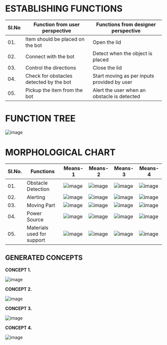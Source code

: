 # ESTABLISHING FUNCTIONS
|  SI.No |  Function from user perspective  |  Functions from designer perspective  |
|--------|----------------------------------|---------------------------------------|
|01.|Item should be placed on the bot|Open the lid|Open the lid|
|02.|Connect with the bot|Detect when the object is placed|
|03.|Control the directions|Close the lid|
|04.|Check for obstacles detected by the bot|Start moving as per inputs provided by user|
|05.|Pickup the item from the bot|Alert the user when an obstacle is detected|

# FUNCTION TREE

![image](https://user-images.githubusercontent.com/105161049/169687830-21995257-2dcf-4813-bcbf-1b606c096200.png)

# MORPHOLOGICAL CHART

|  SI.No.  |  Functions  |  Means-1  |  Means-2  |  Means-3  |  Means-4  |
|----------|-------------|-----------|-----------|-----------|-----------|
|01.|Obstacle Detection |![image](https://user-images.githubusercontent.com/105161049/169313819-9d95aa8a-e8e8-424e-884f-a6fd655ea40e.png)|![image](https://user-images.githubusercontent.com/105161049/169313953-74c73360-8ab3-418e-ac8a-7ba318d1d722.png)|![image](https://user-images.githubusercontent.com/105161049/169314090-2c2b658b-9ee8-4201-9ea2-93099eeb86a9.png)|![image](https://user-images.githubusercontent.com/105161049/169314175-7c3dfb04-c32b-428d-9421-57b5777bc308.png)|
|02.|Alerting|![image](https://user-images.githubusercontent.com/105161049/169316045-0f34fa32-c6df-4021-876a-f423f1616091.png)|![image](https://user-images.githubusercontent.com/105161049/169315856-80f00014-f044-479c-bfa5-636dc81672c6.png)|![image](https://user-images.githubusercontent.com/105161049/169316587-ef51758d-7ef7-4aa0-be24-f492c7eb6900.png)|![image](https://user-images.githubusercontent.com/105161049/169351010-9d4cdb4f-b55f-4d80-b30a-ccb1f47aec0f.png)| 
|03.|Moving Part|![image](https://user-images.githubusercontent.com/105161049/169682938-17793a3f-19b8-477c-9b81-5d8ec774f087.png)|![image](https://user-images.githubusercontent.com/105161049/169320795-bc8c6a27-b2f8-4c63-8236-bee3bddbbd97.png)|![image](https://user-images.githubusercontent.com/105161049/169352322-4a6009a7-23a6-4119-9ae1-092b0c91f91a.png)|![image](https://user-images.githubusercontent.com/105161049/169320958-ebe9fe67-0e11-4b12-8b47-35a0b3ebc305.png)|
|04.|Power Source|![image](https://user-images.githubusercontent.com/105161049/169346867-2ac84825-83c8-4d13-91a0-1b4261b8d26c.png)|![image](https://user-images.githubusercontent.com/105161049/169348081-18d2a932-fc93-41ac-be30-ac8c654260ef.png)|![image](https://user-images.githubusercontent.com/105161049/169348863-a9068d20-7b1b-457c-acda-c02bff34cf5c.png)|![image](https://user-images.githubusercontent.com/105161049/169348385-7cf1bb83-7269-4e5c-b4ec-b9e7eae6ed80.png)|
|05.|Materials used for support|![image](https://user-images.githubusercontent.com/105161049/169350102-fa46b635-4a93-4e05-a632-44724a86efb1.png)|![image](https://user-images.githubusercontent.com/105161049/169350163-c9fe5837-67de-49e1-b869-07d1c9655c16.png)|![image](https://user-images.githubusercontent.com/105161049/169350226-93d3964d-3419-41e8-ade0-0bda672ae905.png)|![image](https://user-images.githubusercontent.com/105161049/169350274-55b61430-72a5-45f6-a718-a9cdfc944533.png)|

## GENERATED CONCEPTS

**CONCEPT 1.**


![image](https://user-images.githubusercontent.com/105161049/169688626-fab941b5-ed11-45cc-aeec-031d928d06bc.png)


**CONCEPT 2.**

![image](https://user-images.githubusercontent.com/105161049/169688809-07cf99d2-6dc9-4ee0-adc9-df3bc7d28d5a.png)


**CONCEPT 3.**

![image](https://user-images.githubusercontent.com/105161049/169688728-372a7a1f-3600-4bac-964d-56fc80b0e841.png)



**CONCEPT 4.**

![image](https://user-images.githubusercontent.com/105161049/169688774-826787a9-9b1c-490d-b368-a789a31496ff.png)




